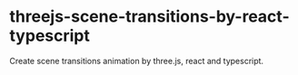 # threejs-scene-transitions-by-react-typescript
Create scene transitions animation by three.js, react and typescript.
